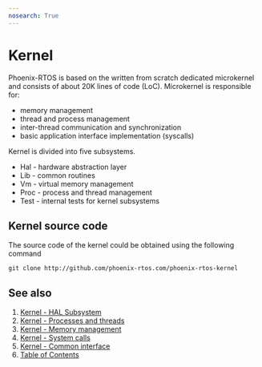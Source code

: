 ```yaml
---
nosearch: True
---
```


# Kernel

Phoenix-RTOS is based on the written from scratch dedicated microkernel and consists of about 20K lines of code (LoC).
Microkernel is responsible for:

* memory management
* thread and process management
* inter-thread communication and synchronization
* basic application interface implementation (syscalls)

Kernel is divided into five subsystems.

* Hal - hardware abstraction layer
* Lib - common routines
* Vm - virtual memory management
* Proc - process and thread management
* Test - internal tests for kernel subsystems

## Kernel source code

The source code of the kernel could be obtained using the following command

>
    git clone http://github.com/phoenix-rtos.com/phoenix-rtos-kernel

## See also

1. [Kernel - HAL Subsystem](hal/README.md)
2. [Kernel - Processes and threads](proc/README.md)
3. [Kernel - Memory management](vm/README.md)
4. [Kernel - System calls](syscalls/README.md)
5. [Kernel - Common interface](lib.md)
6. [Table of Contents](../README.md)
